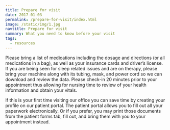 ```yaml
---
title: Prepare for visit
date: 2017-01-03
permalink: /prepare-for-visit/index.html
image: /static/img/1.jpg
navtitle: Prepare for visit
summary: What you need to know before your visit
tags:
  - resources
---
```

Please bring a list of medications including the dosage and directions (or all medications in a bag), as well as your insurance cards and driver’s license. If you are being seen for sleep related issues and are on therapy, please bring your machine along with its tubing, mask, and power cord so we can download and review the data. Please check-in 20 minutes prior to your appointment thus allowing for nursing time to review of your health information and obtain your vitals.

If this is your first time visiting our office you can save time by creating your profile on our patient portal. The patient portal allows you to fill out all your paperwork electronically. Or if you prefer, you may print those documents from the patient forms tab, fill out, and bring them with you to your appointment instead.